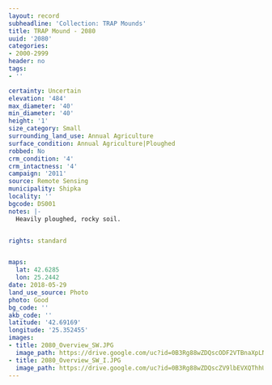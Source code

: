 ```yaml
---
layout: record
subheadline: 'Collection: TRAP Mounds'
title: TRAP Mound - 2080
uuid: '2080'
categories:
- 2000-2999
header: no
tags:
- ''

certainty: Uncertain
elevation: '484'
max_diameter: '40'
min_diameter: '40'
height: '1'
size_category: Small
surrounding_land_use: Annual Agriculture
surface_condition: Annual Agriculture|Ploughed
robbed: No
crm_condition: '4'
crm_intactness: '4'
campaign: '2011'
source: Remote Sensing
municipality: Shipka
locality: ''
bgcode: DS001
notes: |-
  Heavily ploughed, rocky soil.


rights: standard


maps:
  lat: 42.6285
  lon: 25.2442
date: 2018-05-29
land_use_source: Photo
photo: Good
bg_code: ''
akb_code: ''
latitude: '42.69169'
longitude: '25.352455'
images:
- title: 2080_Overview_SW.JPG
  image_path: https://drive.google.com/uc?id=0B3Rg88wZDQscODF2VTBnaXpLNEk
- title: 2080_Overview_SW_I.JPG
  image_path: https://drive.google.com/uc?id=0B3Rg88wZDQscZV9lbEVXQThhUVU
---
```

